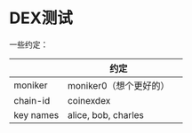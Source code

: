 # DEX测试

一些约定：

|           | 约定                   |      |
| --------- | ---------------------- | ---- |
| moniker   | moniker0（想个更好的） |      |
| chain-id  | coinexdex              |      |
| key names | alice, bob, charles    |      |

